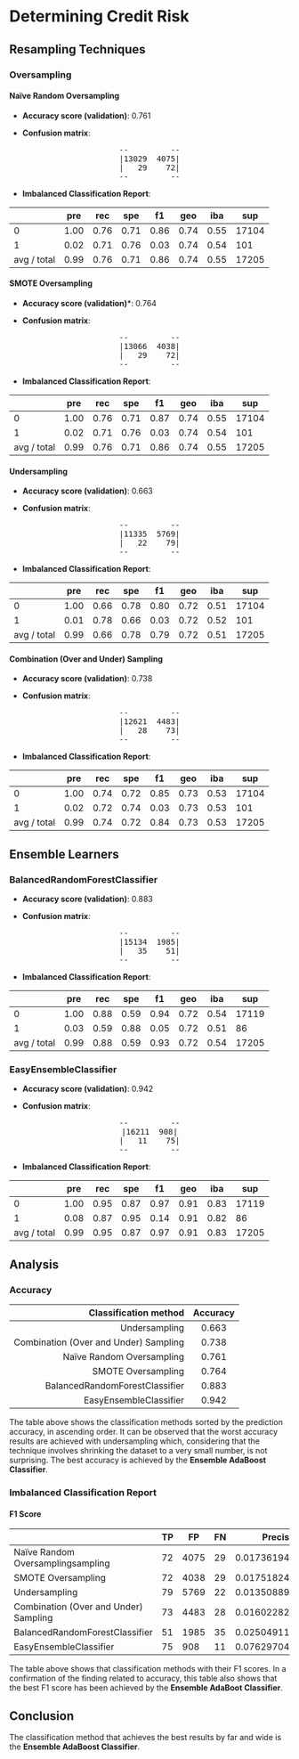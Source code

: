 # Determining Credit Risk

## Resampling Techniques

### Oversampling

#### Naïve Random Oversampling

- **Accuracy score (validation)**: 0.761

- **Confusion matrix**:

<pre style="text-align:center">
--         --
|13029  4075|
|   29    72|
--         --
</pre>
 
- **Imbalanced Classification Report**:

||pre|rec|spe|f1|geo|iba|sup|
|-|---|---|---|---|---|---|---|
|0|1.00|0.76|0.71|0.86|0.74|0.55|17104|
|1|0.02|0.71|0.76|0.03|0.74|0.54|101|
|avg / total|0.99|0.76|0.71|0.86|0.74|0.55|17205|


#### SMOTE Oversampling 

- **Accuracy score (validation)***: 0.764

- **Confusion matrix**:

<pre style="text-align:center">
--         --
|13066  4038|
|   29    72|
--         --
</pre>

- **Imbalanced Classification Report**:

||pre|rec|spe|f1|geo|iba|sup|
|---|---|---|---|---|---|---|---|
|0|1.00|0.76|0.71|0.87|0.74|0.55|17104|
|1|0.02|0.71|0.76|0.03|0.74|0.54|101|
|avg / total|0.99|0.76|0.71|0.86|0.74|0.55|17205|

#### Undersampling

- **Accuracy score (validation)**: 0.663

- **Confusion matrix**:

<pre style="text-align:center">
--         --
|11335  5769|
|   22    79|
--         --
</pre>

- **Imbalanced Classification Report**:

||pre|rec|spe|f1|geo|iba|sup|
|---|---|---|---|--|---|---|---|
|0|1.00|0.66|0.78|0.80|0.72|0.51|17104|
|1|0.01|0.78|0.66|0.03|0.72|0.52|101|
|avg / total|0.99|0.66|0.78|0.79|0.72|0.51|17205|

#### Combination (Over and Under) Sampling

- **Accuracy score (validation)**: 0.738

- **Confusion matrix**:

<pre style="text-align:center">
--         --
|12621  4483|
|   28    73|
--         --
</pre>

- **Imbalanced Classification Report**:

||pre|rec|spe|f1|geo|iba|sup|
|---|---|---|---|---|---|---|---|
|0|1.00|0.74|0.72|0.85|0.73|0.53|17104|
|1|0.02|0.72|0.74|0.03|0.73|0.53|101|
|avg / total|0.99|0.74|0.72|0.84|0.73|0.53|17205|

## Ensemble Learners

### BalancedRandomForestClassifier

- **Accuracy score (validation)**: 0.883

- **Confusion matrix**:

<pre style="text-align:center">
--         --
|15134  1985|
|   35    51|
--         --
</pre>

- **Imbalanced Classification Report**:

||pre|rec|spe|f1|geo|iba|sup|
|---|---|---|---|---|---|---|---|
|0|1.00|0.88|0.59|0.94|0.72|0.54|17119|
|1|0.03|0.59|0.88|0.05|0.72|0.51|86|
|avg / total|0.99|0.88|0.59|0.93|0.72|0.54|17205|

### EasyEnsembleClassifier

- **Accuracy score (validation)**: 0.942

- **Confusion matrix**:

<pre style="text-align:center">
--         --
|16211  908|
|   11    75|
--         --
</pre>

- **Imbalanced Classification Report**:

||pre|rec|spe|f1|geo|iba|sup|
|---|---|---|---|---|---|---|---|
|0|1.00|0.95|0.87|0.97|0.91|0.83|17119|
|1|0.08|0.87|0.95|0.14|0.91|0.82|86|
|avg / total|0.99|0.95|0.87|0.97|0.91|0.83|17205|


## Analysis

### Accuracy<br>

| Classification method               | Accuracy |
|-------------------------------------:|:----------:|
|Undersampling                        |0.663|
|Combination (Over and Under) Sampling|0.738|
|Naïve Random Oversampling            |0.761|
|SMOTE Oversampling                   |0.764|
|BalancedRandomForestClassifier       |0.883|
|EasyEnsembleClassifier               |0.942|

The table above shows the classification methods sorted by the prediction accuracy, in ascending order. It can be observed that the worst accuracy results are achieved with undersampling which, considering that the technique involves shrinking the dataset to a very small number, is not surprising. The best accuracy is achieved by the **Ensemble AdaBoost Classifier**.

### Imbalanced Classification Report<br>

#### F1 Score

|	|TP	|FP	|FN	|Precision	|Recall	|F1|
|-|---|---|---|----------|-------|--|
|Naïve Random Oversamplingsampling	|72	|4075	|29	|0.017361948396431	|0.712871287128713	|0.033898305084746|
|SMOTE Oversampling	|72	|4038	|29	|0.017518248175183	|0.712871287128713	|0.034196152932795|
|Undersampling	|79	|5769	|22	|0.013508891928865	|0.782178217821782	|0.026559085560599|
|Combination (Over and Under) Sampling	|73	|4483	|28	|0.016022827041264	|0.722772277227723	|0.031350654928065|
|BalancedRandomForestClassifier	|51	|1985	|35	|0.025049115913556	|0.593023255813954	|0.048067860508954|
|EasyEnsembleClassifier	|75	|908	|11	|0.076297049847406	|0.872093023255814	|0.140318054256314|

The table above shows that classification methods with their F1 scores. In a confirmation of the finding related to accuracy, this table also shows that the best F1 score has been achieved by the **Ensemble AdaBoot Classifier**.

## Conclusion

The classification method that achieves the best results by far and wide is the **Ensemble AdaBoost Classifier**.